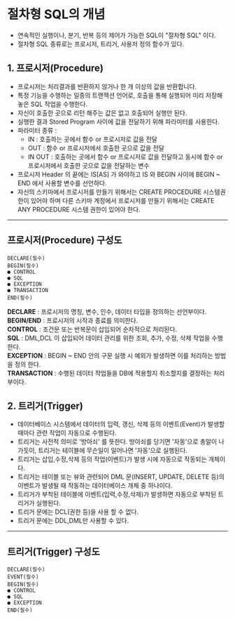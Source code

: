 # 절차형 SQL의 개념
+ 연속적인 실행이나, 분기, 반복 등의 제어가 가능한 SQL이 "절차형 SQL" 이다.
+ 절차형 SQL 종류로는 프로시저, 트리거, 사용저 정의 함수가 있다.

## 1. 프로시저(Procedure) 
+ 프로시저는 처리결과를 반환하지 않거나 한 개 이상의 값을 반환합니다.
+ 특정 기능을 수행하는 일종의 트랜잭션 언어로, 호출을 통해 실행되어 미리 저장해 놓은 SQL 작업을 수행한다.
+ 자신이 호출한 곳으로 리턴 해주는 값은 없고 호출되어 실행만 된다.
+ 실행한 결과 Stored Program 사이에 값을 전달하기 위해 파라미터를 사용한다.
+ 파라미터 종류 : 
    + IN : 호출하는 곳에서 함수 or 프로시저로 값을 전달
    + OUT : 함수 or 프로시저에서 호출한 곳으로 값을 전달
    + IN OUT : 호출하는 곳에서 함수 or 프로시저로 값을 전달하고 동시에 함수 or 프로시저에서 호출한 곳으로 값을 전달하는 변수
+ 프로시저 Header 의 끝에는 IS[AS] 가 와야하고 IS 와 BEGIN 사이에 BEGIN ~ END 에서 사용할 변수를 선언하다.
+ 자신의 스키마에서 프로시저를 만들기 위해서는 CREATE PROCEDURE 시스템권한이 있어야 하며 다른 스키마 계정에서 프로시저를 만들기 위해서는 CREATE ANY PROCEDURE 시스템 권한이 있어야 한다.

-----------
## 프로시저(Procedure) 구성도
    DECLARE(필수) 
    BEGIN(필수) 
    ● CONTROL 
    ● SQL 
    ● EXCEPTION 
    ● TRANSACTION 
    END(필수)  

**DECLARE** : 프로시저의 명칭, 변수, 인수, 데이터 타입을 정의하는 선언부이다. </br>
**BEGIN/END** : 프로시저의 시작과 종료를 의미한다. </br>
**CONTROL** : 조건문 또는 반복문이 삽입되어 순차적으로 처리된다. </br>
**SQL** : DML,DCL 이 삽입되어 데이터 관리를 위한 조회, 추가, 수정, 삭제 작업을 수행한다.</br>
**EXCEPTION** : BEGIN ~ END 안의 구문 실행 시 예외가 발생하면 이를 처리하는 방법을 정의 한다. </BR>
**TRANSACTION** : 수행된 데이터 작업들을 DB에 적용할지 취소할지를 결정하는 처리부이다.

## 2. 트리거(Trigger)
+ 데이터베이스 시스템에서 데이터의 입력, 갱신, 삭제 등의 이벤트(Event)가 발생할때마다 관련 작업이 자동으로 수행된다.
+ 트리거는 사전적 의미로 '방아쇠' 를 뜻한다. 방아쇠를 당기면 '자동'으로 총알이 나가듯이, 트리거는 테이블에 무슨일이 일어나면 '자동'으로 실행된다.
+ 트리거는 삽입,수정,삭제 등의 작업(이벤트)가 발생 시에 자동으로 작동되는 개체이다.
+ 트리거는 테이블 또는 뷰와 관련되어 DML 문(INSERT, UPDATE, DELETE 등)의 이벤트가 발생될 때 작동하는 데이터베이스 개체 중 하나이다.
+ 트리거가 부착된 테이블에 이벤트(입력,수정,삭제)가 발생하면 자동으로 부착된 트리거가 실행된다.
+ 트리거 문에는 DCL(권한 등)을 사용 할 수 없다.
+ 트리거 문에는 DDL,DML만 사용할 수 있다.

------------
## 트리거(Trigger) 구성도
    DECLARE(필수)
    EVENT(필수)
    BEGIN(필수)
    ● CONTROL 
    ● SQL 
    ● EXCEPTION 
    END(필수)

